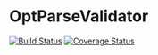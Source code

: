 OptParseValidator
=================

[![Build Status](https://travis-ci.org/wpscanteam/OptParseValidator.png?branch=master)](https://travis-ci.org/wpscanteam/OptParseValidator)
[![Coverage Status](https://coveralls.io/repos/wpscanteam/OptParseValidator/badge.png?branch=master)](https://coveralls.io/r/wpscanteam/OptParseValidator?branch=master)

